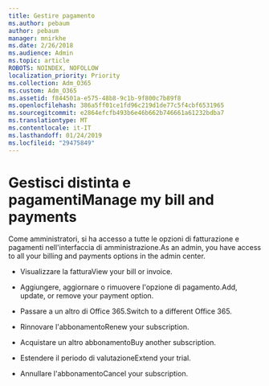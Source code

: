 ```yaml
---
title: Gestire pagamento
ms.author: pebaum
author: pebaum
manager: mnirkhe
ms.date: 2/26/2018
ms.audience: Admin
ms.topic: article
ROBOTS: NOINDEX, NOFOLLOW
localization_priority: Priority
ms.collection: Adm_O365
ms.custom: Adm_O365
ms.assetid: f844501a-e575-48b8-9c1b-9f800c7b89f8
ms.openlocfilehash: 386a5ff01ce1fd96c219d1de77c5f4cbf6531965
ms.sourcegitcommit: e2864efcfb493b6e46b662b746661a61232bdba7
ms.translationtype: MT
ms.contentlocale: it-IT
ms.lasthandoff: 01/24/2019
ms.locfileid: "29475849"
---
```

# <a name="manage-my-bill-and-payments"></a><span data-ttu-id="175d8-102">Gestisci distinta e pagamenti</span><span class="sxs-lookup"><span data-stu-id="175d8-102">Manage my bill and payments</span></span>

<span data-ttu-id="175d8-103">Come amministratori, si ha accesso a tutte le opzioni di fatturazione e pagamenti nell'interfaccia di amministrazione.</span><span class="sxs-lookup"><span data-stu-id="175d8-103">As an admin, you have access to all your billing and payments options in the admin center.</span></span>
  
- <span data-ttu-id="175d8-104">Visualizzare la fattura</span><span class="sxs-lookup"><span data-stu-id="175d8-104">View your bill or invoice.</span></span>
    
- <span data-ttu-id="175d8-105">Aggiungere, aggiornare o rimuovere l'opzione di pagamento.</span><span class="sxs-lookup"><span data-stu-id="175d8-105">Add, update, or remove your payment option.</span></span>
    
- <span data-ttu-id="175d8-106">Passare a un altro di Office 365.</span><span class="sxs-lookup"><span data-stu-id="175d8-106">Switch to a different Office 365.</span></span>
    
- <span data-ttu-id="175d8-107">Rinnovare l'abbonamento</span><span class="sxs-lookup"><span data-stu-id="175d8-107">Renew your subscription.</span></span>
    
- <span data-ttu-id="175d8-108">Acquistare un altro abbonamento</span><span class="sxs-lookup"><span data-stu-id="175d8-108">Buy another subscription.</span></span>
    
- <span data-ttu-id="175d8-109">Estendere il periodo di valutazione</span><span class="sxs-lookup"><span data-stu-id="175d8-109">Extend your trial.</span></span>
    
- <span data-ttu-id="175d8-110">Annullare l'abbonamento</span><span class="sxs-lookup"><span data-stu-id="175d8-110">Cancel your subscription.</span></span>
    

